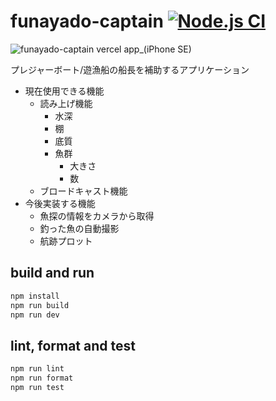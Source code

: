 # funayado-captain [![Node.js CI](https://github.com/ymizushi/funayado-captain/actions/workflows/node.js.yml/badge.svg)](https://github.com/ymizushi/funayado-captain/actions/workflows/node.js.yml)

![funayado-captain vercel app_(iPhone SE)](https://user-images.githubusercontent.com/788785/195140757-fb4be861-4fba-4e44-b536-2a07b2030afb.png)

プレジャーボート/遊漁船の船長を補助するアプリケーション

- 現在使用できる機能
  - 読み上げ機能
    - 水深
    - 棚
    - 底質
    - 魚群
      - 大きさ
      - 数
  - ブロードキャスト機能
- 今後実装する機能
  - 魚探の情報をカメラから取得
  - 釣った魚の自動撮影
  - 航跡プロット

## build and run

```bash
npm install
npm run build
npm run dev
```

## lint, format and test

```bash
npm run lint
npm run format
npm run test
```
